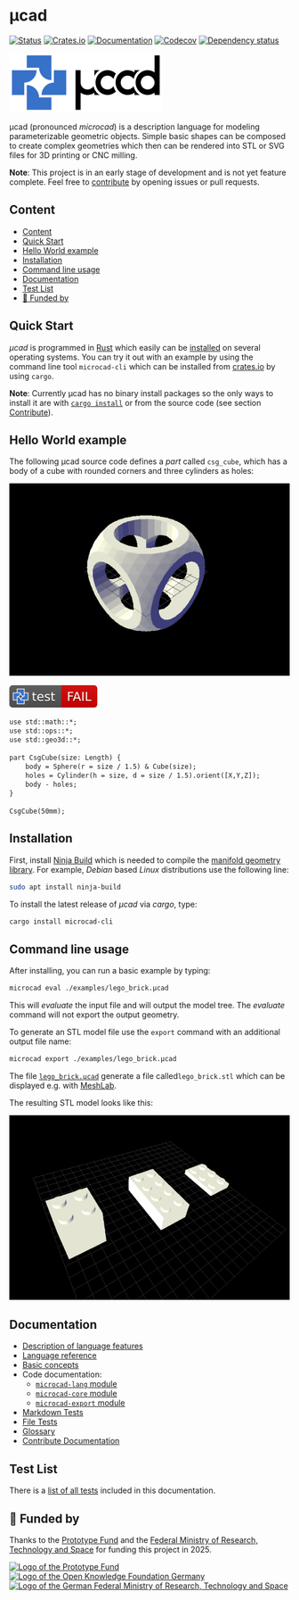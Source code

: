 # µcad

[![Status](https://github.com/Rustfahrtagentur/microcad/actions/workflows/rust.yml/badge.svg)](https://github.com/Rustfahrtagentur/microcad/actions)
[![Crates.io](https://img.shields.io/crates/v/microcad.svg)](https://crates.io/crates/microcad)
[![Documentation](https://docs.rs/microcad/badge.svg)](https://docs.rs/microcad/)
[![Codecov](https://codecov.io/github/Rustfahrtagentur/mcad/coverage.svg?branch=main)](https://codecov.io/gh/Rustfahrtagentur/microcad)
[![Dependency status](https://deps.rs/repo/github/Rustfahrtagentur/mcad/status.svg)](https://deps.rs/repo/github/Rustfahrtagentur/microcad)

![µcad Logo](doc/images/logo.png)

µcad (pronounced *microcad*) is a description language for modeling parameterizable geometric objects.
Simple basic shapes can be composed to create complex geometries which then can be rendered into STL or SVG files for 3D printing or CNC milling.

**Note**: This project is in an early stage of development and is not yet feature complete. Feel free to [contribute](CONTRIBUTE.md) by opening issues or pull requests.

## Content

- [Content](#content)
- [Quick Start](#quick-start)
- [Hello World example](#hello-world-example)
- [Installation](#installation)
- [Command line usage](#command-line-usage)
- [Documentation](#documentation)
- [Test List](#test-list)
- [💚 Funded by](#-funded-by)

## Quick Start

*µcad* is programmed in [Rust](https://www.rust-lang.org/) which easily can be [installed](https://www.rust-lang.org/tools/install) on several operating systems.
You can try it out with an example by using the command line tool `microcad-cli`
which can be installed from [crates.io](https://crates.io) by using `cargo`.

**Note**: Currently µcad has no binary install packages so the only ways to install it are with [`cargo install`](#installation) or from the source code (see section [Contribute](#contribute)).

## Hello World example

The following µcad source code defines a *part* called `csg_cube`, which has a body of a cube with rounded corners and three cylinders as holes:

![csg_cube](examples/csg_cube.png)

[![test](.test/first_example.svg)](.test/first_example.log)

```µcad,first_example
use std::math::*;
use std::ops::*;
use std::geo3d::*;

part CsgCube(size: Length) {
    body = Sphere(r = size / 1.5) & Cube(size);
    holes = Cylinder(h = size, d = size / 1.5).orient([X,Y,Z]);
    body - holes;
}

CsgCube(50mm);
```

## Installation

First, install [Ninja Build](https://github.com/ninja-build/ninja) which is needed to compile the [manifold geometry library](https://github.com/elalish/manifold).
For example, *Debian* based *Linux* distributions use the following line:

```sh
sudo apt install ninja-build
```

To install the latest release of *µcad* via *cargo*, type:

```sh
cargo install microcad-cli
```

## Command line usage

After installing, you can run a basic example by typing:

```sh
microcad eval ./examples/lego_brick.µcad
```

This will *evaluate* the input file and will output the model tree.
The *evaluate* command will not export the output geometry.

To generate an STL model file use the `export` command with an additional output file name:

```sh
microcad export ./examples/lego_brick.µcad
```

The file [`lego_brick.µcad`](examples/lego_brick.µcad) generate a file called`lego_brick.stl` which can be displayed e.g. with [MeshLab](https://www.meshlab.net/).

The resulting STL model looks like this:

![Parametric Lego Brick](examples/lego_brick.png)

## Documentation

- [Description of language features](doc/README.md)
- [Language reference](doc/REFERENCE.md)
- [Basic concepts](doc/CONCEPTS.md)
- Code documentation:
  - [`microcad-lang` module](https://docs.rs/microcad-lang)
  - [`microcad-core` module](https://docs.rs/microcad-core)
  - [`microcad-export` module](https://docs.rs/microcad-export)
- [Markdown Tests](doc/test_list.md)
- [File Tests](TEST_SUMMARY.md)
- [Glossary](doc/GLOSSARY.md)
- [Contribute Documentation](CONTRIBUTE.md#contribute-documentation)

## Test List

There is a [list of all tests](doc/test_list.md) included in this documentation.

## 💚 Funded by

Thanks to the [Prototype Fund](https://www.prototypefund.de/) and the [Federal Ministry of Research, Technology and Space](https://www.bmbf.de/EN/) for funding this project in 2025.

<a href="https://prototypefund.de/en/"><img src="https://upload.wikimedia.org/wikipedia/commons/b/ba/Prototype_Fund_Logo_2025.svg" alt="Logo of the Prototype Fund" style="height: 70px;"></a>
&nbsp;&nbsp;&nbsp;&nbsp;&nbsp;&nbsp;&nbsp;
<a href="https://okfn.de/en/"><img src="https://upload.wikimedia.org/wikipedia/commons/4/4d/Open_Knowledge_Foundation_Deutschland_Logo.svg" alt="Logo of the Open Knowledge Foundation Germany" style="height: 100px;"></a>
&nbsp;&nbsp;
<a href="https://www.bmbf.de/EN/"><img src="https://upload.wikimedia.org/wikipedia/commons/d/df/BMFTR_Logo.svg" alt="Logo of the German Federal Ministry of Research, Technology and Space" style="height: 110px;"></a>
